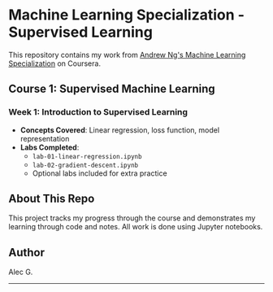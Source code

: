 # Machine Learning Specialization - Supervised Learning

This repository contains my work from [Andrew Ng's Machine Learning Specialization](https://www.coursera.org/specializations/machine-learning-introduction) on Coursera.

## Course 1: Supervised Machine Learning

### Week 1: Introduction to Supervised Learning
- **Concepts Covered**: Linear regression, loss function, model representation
- **Labs Completed**: 
  - `lab-01-linear-regression.ipynb`
  - `lab-02-gradient-descent.ipynb`
  - Optional labs included for extra practice

## About This Repo
This project tracks my progress through the course and demonstrates my learning through code and notes. All work is done using Jupyter notebooks.

## Author
Alec G.
****
